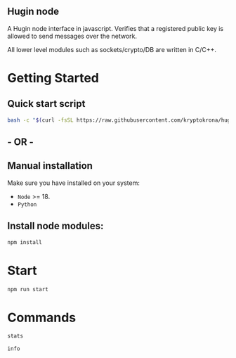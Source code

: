 ## Hugin node

A Hugin node interface in javascript.
Verifies that a registered public key is allowed to send messages over the network.

All lower level modules such as sockets/crypto/DB are written in C/C++.


# Getting Started

## Quick start script
```sh
bash -c "$(curl -fsSL https://raw.githubusercontent.com/kryptokrona/hugin-node/refs/heads/master/install.sh)"
```

## - OR -

## Manual installation

Make sure you have installed on your system:

- `Node` >= 18.
- `Python`

## Install node modules:

```sh
npm install
```

# Start

```sh
npm run start
```

# Commands

```sh
stats
```

```sh
info
```


